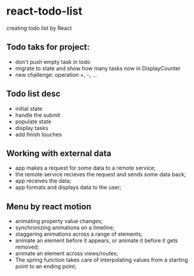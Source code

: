 # react-todo-list
creating todo list by React

## Todo taks for project:
* don't push empty task in todo
* migrate to state and show how many tasks now in DisplayCounter
* new challenge: operation +, -, ...

## Todo list desc
* initial state
* handle the submit
* populate state
* display tasks
* add finish touches

## Working with external data
* app makes a request for some data to a remote service;
* the remote service recieves the request and sends some data back;
* app receives the data;
* app formats and displays data to the user;

## Menu by react motion
* animating property value changes;
* synchronizing animations on a timeline;
* staggering animations across a range of elements;
* animate an element before it appears, or animate it before it gets removed;
* animate an element across views/routes;
* The spring function takes care of interpolating values from a starting point to an ending point;